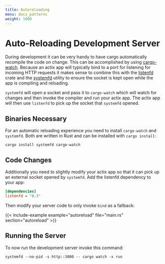 ```yaml
---
title: Autoreloading
menu: docs_patterns
weight: 1000
---
```


# Auto-Reloading Development Server

During development it can be very handy to have cargo automatically recompile the code
on change.  This can be accomplished by using [cargo-watch][cargowatch].  Because an
actix app will typically bind to a port for listening for incoming HTTP requests it makes
sense to combine this with the [listenfd][listenfd] crate and the [systemfd][systemfd]
utility to ensure the socket is kept open while the app is compiling and reloading.

`systemfd` will open a socket and pass it to `cargo-watch` which will watch for
changes and then invoke the compiler and run your actix app.  The actix app
will then use `listenfd` to pick up the socket that `systemfd` opened.

## Binaries Necessary

For an automatic reloading experience you need to install `cargo-watch` and
`systemfd`.  Both are written in Rust and can be installed with `cargo install`:

```
cargo install systemfd cargo-watch
```

## Code Changes

Additionally you need to slightly modify your actix app so that it can pick up
an external socket opened by `systemfd`.  Add the listenfd dependency to your app:

```ini
[dependencies]
listenfd = "0.3"
```

Then modify your server code to only invoke `bind` as a fallback:

{{< include-example example="autoreload" file="main.rs" section="autoreload" >}}

## Running the Server

To now run the development server invoke this command:

```
systemfd --no-pid -s http::3000 -- cargo watch -x run
```

[cargowatch]: https://github.com/passcod/cargo-watch
[listenfd]: https://crates.io/crates/listenfd
[systemfd]: https://github.com/mitsuhiko/systemfd
